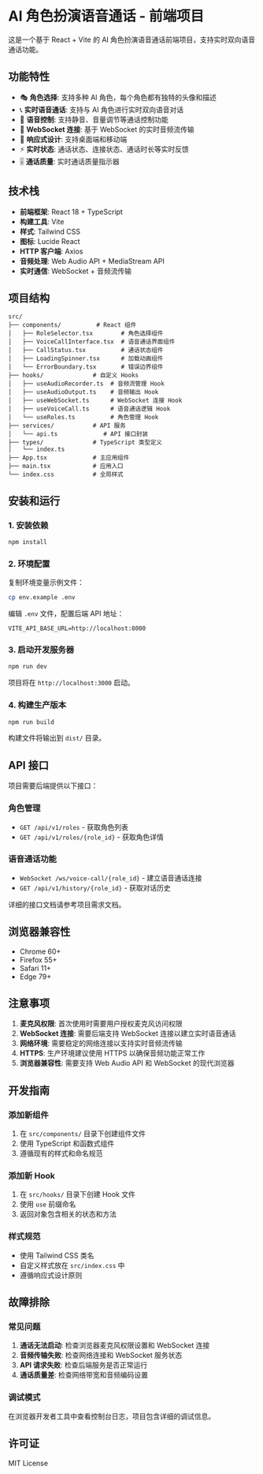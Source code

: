 # AI 角色扮演语音通话 - 前端项目

这是一个基于 React + Vite 的 AI 角色扮演语音通话前端项目，支持实时双向语音通话功能。

## 功能特性

- 🎭 **角色选择**: 支持多种 AI 角色，每个角色都有独特的头像和描述
- 📞 **实时语音通话**: 支持与 AI 角色进行实时双向语音对话
- 🎤 **语音控制**: 支持静音、音量调节等通话控制功能
- 🔄 **WebSocket 连接**: 基于 WebSocket 的实时音频流传输
- 📱 **响应式设计**: 支持桌面端和移动端
- ⚡ **实时状态**: 通话状态、连接状态、通话时长等实时反馈
- 🎚️ **通话质量**: 实时通话质量指示器

## 技术栈

- **前端框架**: React 18 + TypeScript
- **构建工具**: Vite
- **样式**: Tailwind CSS
- **图标**: Lucide React
- **HTTP 客户端**: Axios
- **音频处理**: Web Audio API + MediaStream API
- **实时通信**: WebSocket + 音频流传输

## 项目结构

```
src/
├── components/          # React 组件
│   ├── RoleSelector.tsx        # 角色选择组件
│   ├── VoiceCallInterface.tsx  # 语音通话界面组件
│   ├── CallStatus.tsx          # 通话状态组件
│   ├── LoadingSpinner.tsx      # 加载动画组件
│   └── ErrorBoundary.tsx       # 错误边界组件
├── hooks/              # 自定义 Hooks
│   ├── useAudioRecorder.ts  # 音频流管理 Hook
│   ├── useAudioOutput.ts    # 音频输出 Hook
│   ├── useWebSocket.ts      # WebSocket 连接 Hook
│   ├── useVoiceCall.ts      # 语音通话逻辑 Hook
│   └── useRoles.ts          # 角色管理 Hook
├── services/           # API 服务
│   └── api.ts             # API 接口封装
├── types/              # TypeScript 类型定义
│   └── index.ts
├── App.tsx             # 主应用组件
├── main.tsx            # 应用入口
└── index.css           # 全局样式
```

## 安装和运行

### 1. 安装依赖

```bash
npm install
```

### 2. 环境配置

复制环境变量示例文件：

```bash
cp env.example .env
```

编辑 `.env` 文件，配置后端 API 地址：

```env
VITE_API_BASE_URL=http://localhost:8000
```

### 3. 启动开发服务器

```bash
npm run dev
```

项目将在 `http://localhost:3000` 启动。

### 4. 构建生产版本

```bash
npm run build
```

构建文件将输出到 `dist/` 目录。

## API 接口

项目需要后端提供以下接口：

### 角色管理

- `GET /api/v1/roles` - 获取角色列表
- `GET /api/v1/roles/{role_id}` - 获取角色详情

### 语音通话功能

- `WebSocket /ws/voice-call/{role_id}` - 建立语音通话连接
- `GET /api/v1/history/{role_id}` - 获取对话历史

详细的接口文档请参考项目需求文档。

## 浏览器兼容性

- Chrome 60+
- Firefox 55+
- Safari 11+
- Edge 79+

## 注意事项

1. **麦克风权限**: 首次使用时需要用户授权麦克风访问权限
2. **WebSocket 连接**: 需要后端支持 WebSocket 连接以建立实时语音通话
3. **网络环境**: 需要稳定的网络连接以支持实时音频流传输
4. **HTTPS**: 生产环境建议使用 HTTPS 以确保音频功能正常工作
5. **浏览器兼容性**: 需要支持 Web Audio API 和 WebSocket 的现代浏览器

## 开发指南

### 添加新组件

1. 在 `src/components/` 目录下创建组件文件
2. 使用 TypeScript 和函数式组件
3. 遵循现有的样式和命名规范

### 添加新 Hook

1. 在 `src/hooks/` 目录下创建 Hook 文件
2. 使用 `use` 前缀命名
3. 返回对象包含相关的状态和方法

### 样式规范

- 使用 Tailwind CSS 类名
- 自定义样式放在 `src/index.css` 中
- 遵循响应式设计原则

## 故障排除

### 常见问题

1. **通话无法启动**: 检查浏览器麦克风权限设置和 WebSocket 连接
2. **音频传输失败**: 检查网络连接和 WebSocket 服务状态
3. **API 请求失败**: 检查后端服务是否正常运行
4. **通话质量差**: 检查网络带宽和音频编码设置

### 调试模式

在浏览器开发者工具中查看控制台日志，项目包含详细的调试信息。

## 许可证

MIT License
